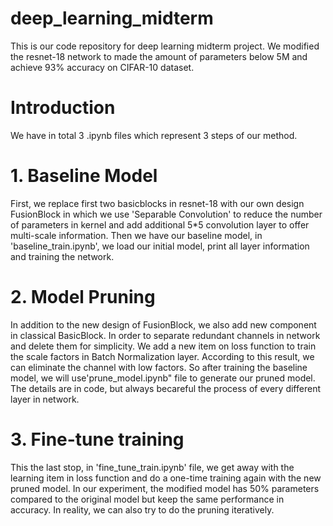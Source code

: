 # deep_learning_midterm

This is our code repository for deep learning midterm project. 
We modified the resnet-18 network to made the amount of parameters below 5M and achieve 93% accuracy on CIFAR-10 dataset.

# Introduction

We have in total 3 .ipynb files which represent 3 steps of our method.

# 1. Baseline Model
First, we replace first two basicblocks in resnet-18 with our own design FusionBlock in which we use 'Separable Convolution' to reduce the number of parameters in kernel and add additional 5*5 convolution layer to offer multi-scale information. Then we have our baseline model, in 'baseline_train.ipynb', we load our initial model, print all layer information and training the network. 



# 2. Model Pruning
In addition to the new design of FusionBlock, we also add new component in classical BasicBlock.
In order to separate redundant channels in network and delete them for simplicity. We add a new item on loss function to train the scale factors in Batch Normalization layer. According to this result, we can eliminate the channel with low factors.
So after training the baseline model, we will use'prune_model.ipynb" file to generate our pruned model.
The details are in code, but always becareful the process of every different layer in network. 



# 3. Fine-tune training
This the last stop, in 'fine_tune_train.ipynb' file, we get away with the learning item in loss function and do a one-time training again with the new pruned model. In our experiment, the modified model has 50% parameters compared to the original model but keep the same performance in accuracy. In reality, we can also try to do the pruning iteratively.
